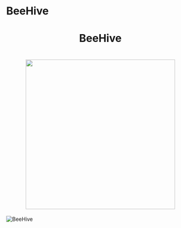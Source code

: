 # BeeHive

<h1 align="center"> BeeHive </h1>

<h1 align="center">
<img src="https://user-images.githubusercontent.com/83240004/152610107-5a7dc7a1-5672-450c-8c03-67d5b249ba0e.png" width="400" height="auto"/>
</h1>

![BeeHive](https://user-images.githubusercontent.com/83240004/152610874-a6f50491-0fa8-49ae-8bb3-06131d5f68c3.png)


